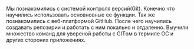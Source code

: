 Мы познакомились с системой контроля версий(Git).
Конечно что научились использовать основновные ее функции. Так же познакомились с веб-платформой GitHub. После чего научились создавать репозирии и работать с ним локально и отдаленно. Выучили множество команд для увереной работы с GITом в термиле ОС и других стороних приложениях. 